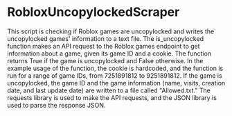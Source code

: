 # RobloxUncopylockedScraper


This script is checking if Roblox games are uncopylocked and writes the uncopylocked games' information to a text file. The is_uncopylocked function makes an API request to the Roblox games endpoint to get information about a game, given its game ID and a cookie. The function returns True if the game is uncopylocked and False otherwise. In the example usage of the function, the cookie is hardcoded, and the function is run for a range of game IDs, from 7251891812 to 9251891812. If the game is uncopylocked, the game ID and the game information (name, visits, creation date, and last update date) are written to a file called "Allowed.txt." The requests library is used to make the API requests, and the JSON library is used to parse the response JSON.
